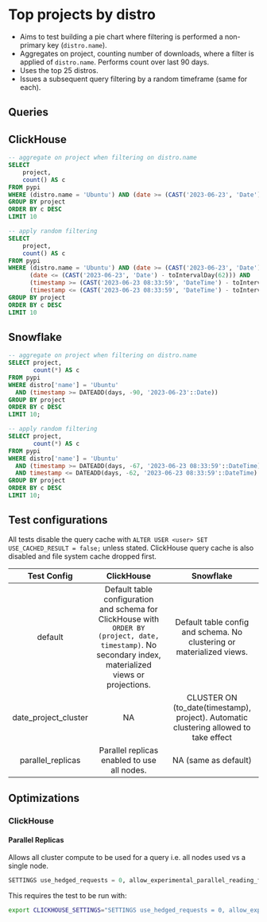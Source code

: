 # Top projects by distro

- Aims to test building a pie chart where filtering is performed a non-primary key (`distro.name`).
- Aggregates on project, counting number of downloads, where a filter is applied of `distro.name`. Performs count over last 90 days.
- Uses the top 25 distros.
- Issues a subsequent query filtering by a random timeframe (same for each).


## Queries 

## ClickHouse

```sql
-- aggregate on project when filtering on distro.name
SELECT
    project,
    count() AS c
FROM pypi
WHERE (distro.name = 'Ubuntu') AND (date >= (CAST('2023-06-23', 'Date') - toIntervalDay(90)))
GROUP BY project
ORDER BY c DESC
LIMIT 10

-- apply random filtering
SELECT
    project,
    count() AS c
FROM pypi
WHERE (distro.name = 'Ubuntu') AND (date >= (CAST('2023-06-23', 'Date') - toIntervalDay(67))) AND 
      (date <= (CAST('2023-06-23', 'Date') - toIntervalDay(62))) AND 
      (timestamp >= (CAST('2023-06-23 08:33:59', 'DateTime') - toIntervalDay(67))) AND 
      (timestamp <= (CAST('2023-06-23 08:33:59', 'DateTime') - toIntervalDay(62)))
GROUP BY project
ORDER BY c DESC
LIMIT 10
```


## Snowflake

```sql
-- aggregate on project when filtering on distro.name
SELECT project,
       count(*) AS c
FROM pypi
WHERE distro['name'] = 'Ubuntu'
  AND (timestamp >= DATEADD(days, -90, '2023-06-23'::Date))
GROUP BY project
ORDER BY c DESC
LIMIT 10;

-- apply random filtering
SELECT project,
       count(*) AS c
FROM pypi
WHERE distro['name'] = 'Ubuntu'
  AND (timestamp >= DATEADD(days, -67, '2023-06-23 08:33:59'::DateTime))
  AND timestamp <= DATEADD(days, -62, '2023-06-23 08:33:59'::DateTime)
GROUP BY project
ORDER BY c DESC
LIMIT 10;
```

## Test configurations

All tests disable the query cache with `ALTER USER <user> SET USE_CACHED_RESULT = false;` unless stated. ClickHouse query cache is also disabled and file system cache dropped first.

|      Test Config     |                                                                         ClickHouse                                                                        |                                       Snowflake                                       |
|:--------------------:|:---------------------------------------------------------------------------------------------------------------------------------------------------------:|:-------------------------------------------------------------------------------------:|
|        default       | Default table configuration and schema for ClickHouse with  `ORDER BY (project, date, timestamp)`. No secondary index, materialized views or projections. |         Default table config and schema. No clustering or materialized views.         |
| date_project_cluster |                                                                             NA                                                                            | CLUSTER ON (to_date(timestamp), project). Automatic clustering allowed to take effect |
|   parallel_replicas  |                                                        Parallel replicas enabled to use all nodes.                                                        |                                  NA (same as default)                                 |

## Optimizations

### ClickHouse

#### Parallel Replicas

Allows all cluster compute to be used for a query i.e. all nodes used vs a single node.

```sql
SETTINGS use_hedged_requests = 0, allow_experimental_parallel_reading_from_replicas = 1, max_parallel_replicas = 100, parallel_replicas_single_task_marks_count_multiplier = 5;
```

This requires the test to be run with:

```bash
export CLICKHOUSE_SETTINGS="SETTINGS use_hedged_requests = 0, allow_experimental_parallel_reading_from_replicas = 1, max_parallel_replicas = 100, parallel_replicas_single_task_marks_count_multiplier = 5;"
```
